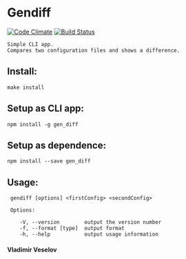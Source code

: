  # Gendiff
 [![Code Climate](https://codeclimate.com/github/VladVes/project-lvl2-s125/badges/gpa.svg)](https://codeclimate.com/github/VladVes/project-lvl2-s125)
[![Build Status](https://www.travis-ci.org/VladVes/project-lvl2-s125.svg?branch=master)](https://www.travis-ci.org/VladVes/project-lvl2-s125)

```
Simple CLI app.
Compares two configuration files and shows a difference.
```

## Install:
```
make install
```
## Setup as CLI app:
```
npm install -g gen_diff
```
## Setup as dependence:
```
npm install --save gen_diff
```

## Usage:
```
 gendiff [options] <firstConfig> <secondConfig>

 Options:

    -V, --version        output the version number
    -f, --format [type]  output format
    -h, --help           output usage information
```

#### Vladimir Veselov
